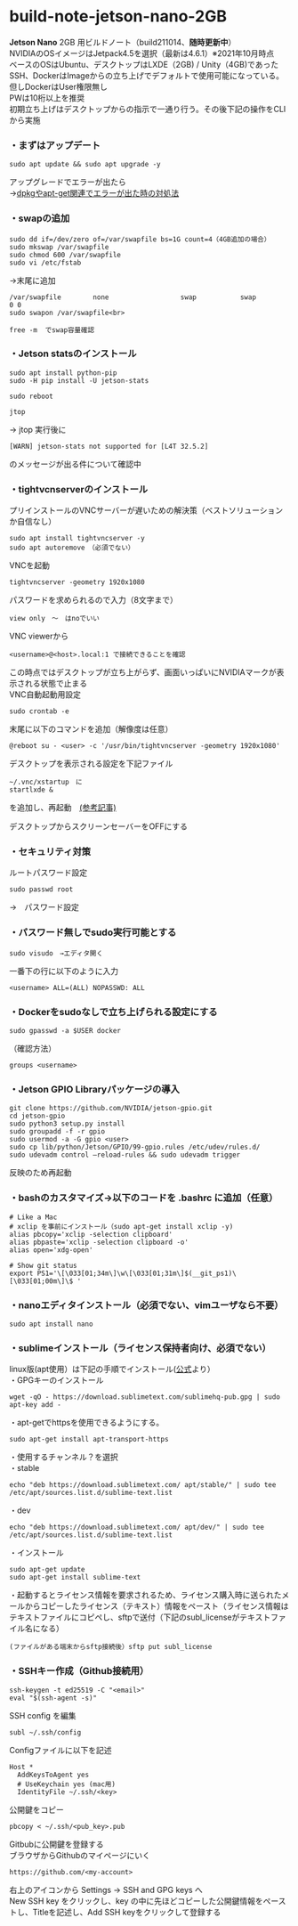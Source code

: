 # build-note-jetson-nano-2GB
**Jetson Nano** 2GB 用ビルドノート（build211014、**随時更新中**）<br>
NVIDIAのOSイメージはJetpack4.5を選択（最新は4.6.1）※2021年10月時点<br>
ベースのOSはUbuntu、デスクトップはLXDE（2GB) / Unity（4GB)であった<br>
SSH、DockerはImageからの立ち上げでデフォルトで使用可能になっている。<br>
但しDockerはUser権限無し<br>
PWは10桁以上を推奨<br>
初期立ち上げはデスクトップからの指示で一通り行う。その後下記の操作をCLIから実施<br>

### ・まずはアップデート
	sudo apt update && sudo apt upgrade -y
アップグレードでエラーが出たら<br>
→[dpkgやapt-get関連でエラーが出た時の対処法](https://qiita.com/yukari-n/items/d1b17bd37036f120153c)
### ・swapの追加
	sudo dd if=/dev/zero of=/var/swapfile bs=1G count=4（4GB追加の場合）
	sudo mkswap /var/swapfile
	sudo chmod 600 /var/swapfile
	sudo vi /etc/fstab
→末尾に追加<br>

	/var/swapfile        none                  swap           swap                                         0 0
	sudo swapon /var/swapfile<br>

	free -m  でswap容量確認

### ・Jetson statsのインストール
	sudo apt install python-pip
	sudo -H pip install -U jetson-stats

	sudo reboot

	jtop
→ jtop 実行後に<br>

	[WARN] jetson-stats not supported for [L4T 32.5.2]
のメッセージが出る件について確認中<br>

### ・tightvcnserverのインストール
プリインストールのVNCサーバーが遅いための解決策（ベストソリューションか自信なし）<br>

	sudo apt install tightvncserver -y
	sudo apt autoremove　（必須でない）
VNCを起動<br>

	tightvncserver -geometry 1920x1080
パスワードを求められるので入力（8文字まで）<br>

	view only　〜　はnoでいい
VNC viewerから

	<username>@<host>.local:1 で接続できることを確認
この時点ではデスクトップが立ち上がらず、画面いっぱいにNVIDIAマークが表示される状態で止まる<br>
VNC自動起動用設定<br>

	sudo crontab -e
末尾に以下のコマンドを追加（解像度は任意）<br>

	@reboot su - <user> -c '/usr/bin/tightvncserver -geometry 1920x1080'
デスクトップを表示される設定を下記ファイル<br>

	~/.vnc/xstartup　に
	startlxde &
を追加し、再起動　[(参考記事)](https://forums.developer.nvidia.com/t/tightvnc-with-desktop-environment-on-jetson-nano-2gb-in-headless-mode/163593)

デスクトップからスクリーンセーバーをOFFにする<br>

### ・セキュリティ対策
ルートパスワード設定<br>

	sudo passwd root

→　パスワード設定<br>

### ・パスワード無しでsudo実行可能とする
	sudo visudo　→エディタ開く
一番下の行に以下のように入力<br>

	<username> ALL=(ALL) NOPASSWD: ALL

### ・Dockerをsudoなしで立ち上げられる設定にする
	sudo gpasswd -a $USER docker
（確認方法）<br>

	groups <username>

### ・Jetson GPIO Libraryパッケージの導入
	git clone https://github.com/NVIDIA/jetson-gpio.git
	cd jetson-gpio
	sudo python3 setup.py install
	sudo groupadd -f -r gpio
	sudo usermod -a -G gpio <user>
	sudo cp lib/python/Jetson/GPIO/99-gpio.rules /etc/udev/rules.d/
	sudo udevadm control —reload-rules && sudo udevadm trigger
反映のため再起動<br>

### ・bashのカスタマイズ→以下のコードを .bashrc に追加（任意）
	# Like a Mac
	# xclip を事前にインストール（sudo apt-get install xclip -y)
	alias pbcopy='xclip -selection clipboard'
	alias pbpaste='xclip -selection clipboard -o'
	alias open='xdg-open'

	# Show git status
	export PS1='\[\033[01;34m\]\w\[\033[01;31m\]$(__git_ps1)\[\033[01;00m\]\$ '

### ・nanoエディタインストール（必須でない、vimユーザなら不要）
	sudo apt install nano

### ・sublimeインストール（ライセンス保持者向け、必須でない）
linux版(apt使用）は下記の手順でインストール([公式](https://www.sublimetext.com/docs/linux_repositories.html#apt)より）<br>
・GPGキーのインストール<br>

	wget -qO - https://download.sublimetext.com/sublimehq-pub.gpg | sudo apt-key add - 
・apt-getでhttpsを使用できるようにする。<br>

	sudo apt-get install apt-transport-https
・使用するチャンネル？を選択<br>
・stable<br>

	echo "deb https://download.sublimetext.com/ apt/stable/" | sudo tee /etc/apt/sources.list.d/sublime-text.list
・dev<br>

	echo "deb https://download.sublimetext.com/ apt/dev/" | sudo tee /etc/apt/sources.list.d/sublime-text.list
・インストール<br>

	sudo apt-get update
	sudo apt-get install sublime-text
・起動するとライセンス情報を要求されるため、ライセンス購入時に送られたメールからコピーしたライセンス（テキスト）情報をペースト（ライセンス情報はテキストファイルにコピペし、sftpで送付（下記のsubl_licenseがテキストファイル名になる）<br>

	(ファイルがある端末からsftp接続後）sftp put subl_license

### ・SSHキー作成（Github接続用）
	ssh-keygen -t ed25519 -C "<email>"
	eval "$(ssh-agent -s)"
SSH config を編集<br>

	subl ~/.ssh/config
Configファイルに以下を記述<br>

	Host *	
	  AddKeysToAgent yes
	  # UseKeychain yes (mac用)
	  IdentityFile ~/.ssh/<key>
公開鍵をコピー<br>

	pbcopy < ~/.ssh/<pub_key>.pub
Gitbubに公開鍵を登録する<br>
ブラウザからGithubのマイページにいく<br>

	https://github.com/<my-account>

右上のアイコンから Settings → SSH and GPG keys へ<br>
New SSH key をクリックし、key の中に先ほどコピーした公開鍵情報をペーストし、Titleを記述し、Add SSH keyをクリックして登録する


